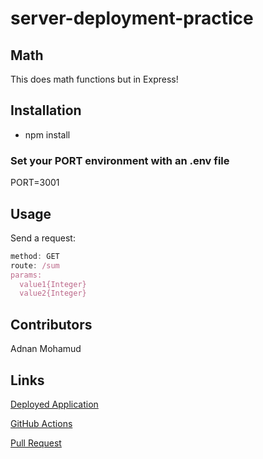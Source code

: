 # server-deployment-practice

## Math

This does math functions but in Express!

## Installation

* npm install

### Set your PORT environment with an .env file

PORT=3001

## Usage

Send a request:

``` JavaScript
method: GET
route: /sum
params:
  value1{Integer}
  value2{Integer} 
```

## Contributors

Adnan Mohamud

## Links

[Deployed Application](https://adnan-server-deployment-practice.onrender.com/multiply/?value1=5&value2=5)

[GitHub Actions](https://github.com/adnanm123/server-deployment-practice/actions)

[Pull Request](https://github.com/adnanm123/server-deployment-practice/pull/6)
